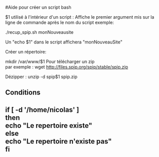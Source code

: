 #Aide pour créer un script bash  

$1 utilisé à l'intérieur d'un script : Affiche le premier argument mis sur la ligne de commande après le nom du script exemple:  

./recup_spip.sh monNouveausite  

Un "echo $1" dans le script affichera "monNouveauSite"  

Créer un répertoire:  

mkdir /var/www/$1 Pour télécharger un zip  
par exemple : wget http://files.spip.org/spip/stable/spip.zip  

Dézipper : unzip -d spip$1 spip.zip  

Conditions  
---
if [ -d '/home/nicolas' ]  
then  
    echo "Le repertoire existe"  
else  
	echo "Le repertoire n'existe pas"  
fi  
---
